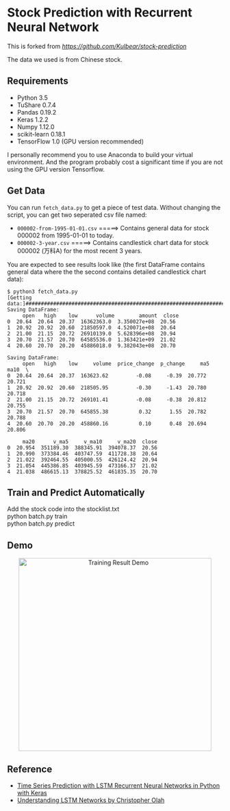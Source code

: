 # Stock Prediction with Recurrent Neural Network

This is forked from _https://github.com/Kulbear/stock-prediction_ 
 
The data we used is from Chinese stock.

## Requirements

- Python 3.5
- TuShare 0.7.4
- Pandas 0.19.2
- Keras 1.2.2
- Numpy 1.12.0
- scikit-learn 0.18.1
- TensorFlow 1.0 (GPU version recommended)

I personally recommend you to use Anaconda to build your virtual environment. And the program probably cost a significant time if you are not using the GPU version Tensorflow.

## Get Data

You can run `fetch_data.py` to get a piece of test data. Without changing the script, you can get two seperated csv file named:

- `000002-from-1995-01-01.csv` =====> Contains general data for stock 000002 from 1995-01-01 to today.
- `000002-3-year.csv` =====> Contains candlestick chart data for stock 000002 (万科A) for the most recent 3 years.

You are expected to see results look like (the first DataFrame contains general data where the the second contains detailed candlestick chart data):

```
$ python3 fetch_data.py
[Getting data:]#########################################################################################
Saving DataFrame:
     open   high    low      volume        amount  close
0  20.64  20.64  20.37  16362363.0  3.350027e+08  20.56
1  20.92  20.92  20.60  21850597.0  4.520071e+08  20.64
2  21.00  21.15  20.72  26910139.0  5.628396e+08  20.94
3  20.70  21.57  20.70  64585536.0  1.363421e+09  21.02
4  20.60  20.70  20.20  45886018.0  9.382043e+08  20.70

Saving DataFrame:
     open   high    low     volume  price_change  p_change     ma5    ma10  \
0  20.64  20.64  20.37  163623.62         -0.08     -0.39  20.772  20.721
1  20.92  20.92  20.60  218505.95         -0.30     -1.43  20.780  20.718
2  21.00  21.15  20.72  269101.41         -0.08     -0.38  20.812  20.755
3  20.70  21.57  20.70  645855.38          0.32      1.55  20.782  20.788
4  20.60  20.70  20.20  458860.16          0.10      0.48  20.694  20.806

     ma20      v_ma5     v_ma10     v_ma20  close
0  20.954  351189.30  388345.91  394078.37  20.56
1  20.990  373384.46  403747.59  411728.38  20.64
2  21.022  392464.55  405000.55  426124.42  20.94
3  21.054  445386.85  403945.59  473166.37  21.02
4  21.038  486615.13  378825.52  461835.35  20.70
```

## Train and Predict Automatically
Add the stock code into the stocklist.txt  
python batch.py train  
python batch.py predict

## Demo

<div style="text-align:center">
	<img src="https://cloud.githubusercontent.com/assets/14886380/25383467/de39614e-29ee-11e7-9a3c-ac9e34720b54.png" alt="Training Result Demo" style="width: 450px;"/>
</div>

## Reference

- [Time Series Prediction with LSTM Recurrent Neural Networks in Python with Keras](http://machinelearningmastery.com/time-series-prediction-lstm-recurrent-neural-networks-python-keras/)
- [Understanding LSTM Networks by Christopher Olah](http://colah.github.io/posts/2015-08-Understanding-LSTMs/)
